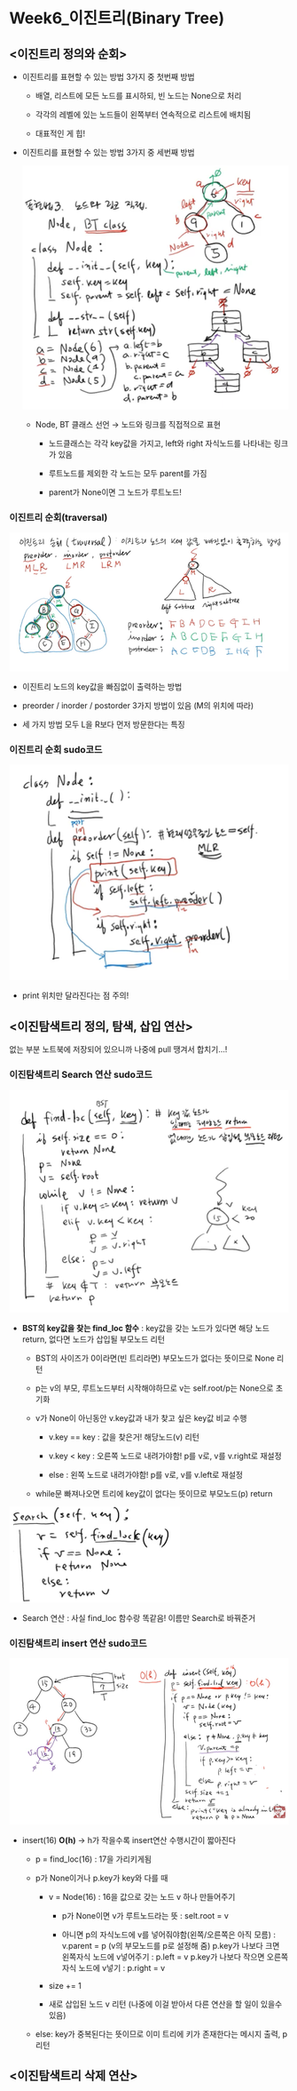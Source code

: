 # Week6_이진트리(Binary Tree)

## <이진트리 정의와 순회>

- 이진트리를 표현할 수 있는 방법 3가지 중 첫번째 방법
  
  - 배열, 리스트에 모든 노드를 표시하되, 빈 노드는 None으로 처리
  
  - 각각의 레벨에 있는 노드들이 왼쪽부터 연속적으로 리스트에 배치됨
  
  - 대표적인 게 힙!

- 이진트리를 표현할 수 있는 방법 3가지 중 세번째 방법
  
  ![](week6_윤선영.md_assets/2023-03-07-23-19-27-image.png)
  
  - Node, BT 클래스 선언 → 노드와 링크를 직접적으로 표현
    
    - 노드클래스는 각각 key값을 가지고, left와 right 자식노드를 나타내는 링크가 있음
    
    - 루트노드를 제외한 각 노드는 모두 parent를 가짐
    
    - parent가 None이면 그 노드가 루트노드!

### 이진트리 순회(traversal)

![](week6_윤선영.md_assets/2023-03-07-23-26-37-image.png)

- 이진트리 노드의 key값을 빠짐없이 출력하는 방법

- preorder / inorder / postorder 3가지 방법이 있음 (M의 위치에 따라)

- 세 가지 방법 모두 L을 R보다 먼저 방문한다는 특징

### 이진트리 순회 sudo코드

![](week6_윤선영.md_assets/2023-03-07-23-28-58-image.png)

- print 위치만 달라진다는 점 주의!

## <이진탐색트리 정의, 탐색, 삽입 연산>

없는 부분 노트북에 저장되어 있으니까 나중에 pull 땡겨서 합치기...!



### 이진탐색트리 Search 연산 sudo코드

![](week6_윤선영.md_assets/2023-03-09-19-40-33-image.png)

- **BST의 key값을 찾는 find_loc 함수** : key값을 갖는 노드가 있다면 해당 노드 return, 
  없다면 노드가 삽입될 부모노드 리턴
  
  - BST의 사이즈가 0이라면(빈 트리라면) 부모노드가 없다는 뜻이므로 None 리턴
  
  - p는 v의 부모, 루트노드부터 시작해야하므로 v는 self.root/p는 None으로 초기화
  
  - v가 None이 아닌동안 v.key값과 내가 찾고 싶은 key값 비교 수행
    
    - v.key == key : 값을 찾은거! 해당노드(v) 리턴
    
    - v.key < key : 오른쪽 노드로 내려가야함! p를 v로, v를 v.right로 재설정
    
    - else : 왼쪽 노드로 내려가야함! p를 v로, v를 v.left로 재설정
  
  - while문 빠져나오면 트리에 key값이  없다는 뜻이므로 부모노드(p) return

![](week6_윤선영.md_assets/2023-03-09-20-01-51-image.png)

- Search 연산 : 사실 find_loc 함수랑 똑같음! 이름만 Search로 바꿔준거

### 이진탐색트리 insert 연산 sudo코드

![](week6_윤선영.md_assets/2023-03-09-20-17-57-image.png)

- insert(16) **O(h)** → h가 작을수록 insert연산 수행시간이 짧아진다
  
  - p = find_loc(16) : 17을 가리키게됨
  
  - p가 None이거나 p.key가 key와 다를 때
    
    - v = Node(16) : 16을 값으로 갖는 노드 v 하나 만들어주기
      
      - p가 None이면 v가 루트노드라는 뜻 : selt.root = v
      
      - 아니면 p의 자식노드에 v를 넣어줘야함(왼쪽/오른쪽은 아직 모름)
        :  v.parent = p (v의 부모노드를 p로 설정해 줌)
        p.key가 나보다 크면 왼쪽자식 노드에 v넣어주기 : p.left = v
        p.key가 나보다 작으면 오른쪽자식 노드에 v넣기 : p.right = v
    
    - size += 1
    
    - 새로 삽입된 노드 v 리턴 (나중에 이걸 받아서 다른 연산을 할 일이 있을수있음)
  
  - else: key가 중복된다는 뜻이므로 이미 트리에 키가 존재한다는 메시지 출력, p 리턴

## <이진탐색트리 삭제 연산>
